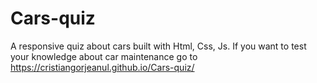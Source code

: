 # Cars-quiz
A responsive quiz about cars built with Html, Css, Js. If you want to test your knowledge about car maintenance go to https://cristiangorjeanul.github.io/Cars-quiz/
